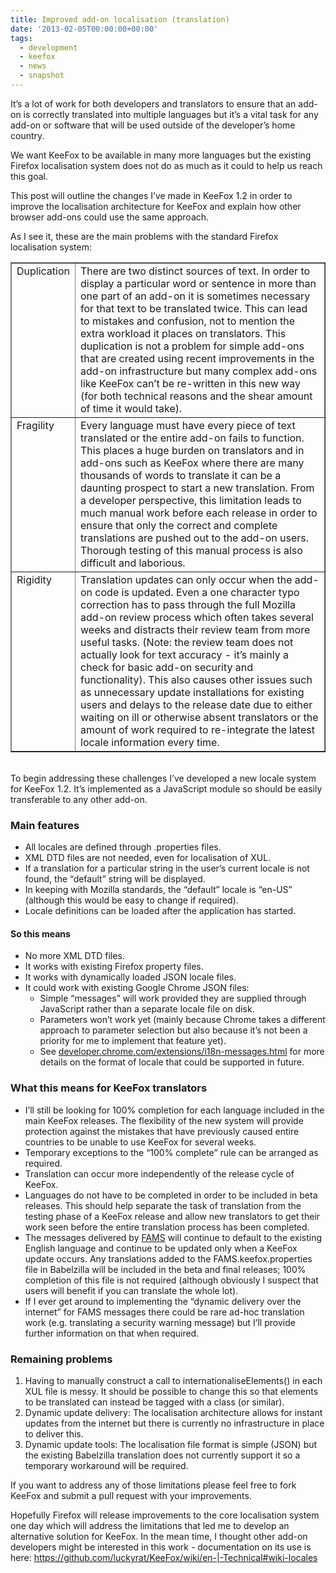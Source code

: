 ```yaml
---
title: Improved add-on localisation (translation)
date: '2013-02-05T00:00:00+00:00'
tags:
  - development
  - keefox
  - news
  - snapshot
---
```

<p>It’s a lot of work for both developers and translators to ensure that an add-on is correctly translated into multiple languages but it’s a vital task for any add-on or software that will be used outside of the developer’s home country.
</p>
<p>We want KeeFox to be available in many more languages but the existing Firefox localisation system does not do as much as it could to help us reach this goal.
</p>
<p>This post will outline the changes I’ve made in KeeFox 1.2 in order to improve the localisation architecture for KeeFox and explain how other browser add-ons could use the same approach.
</p>
<p>As I see it, these are the main problems with the standard Firefox localisation system:
</p>
<p><table border="1"><tbody><tr> <td style="vertical-align:top"> Duplication</td> <td>There are two distinct sources of text. In order to display a particular word or sentence in more than one part of an add-on it is sometimes necessary for that text to be translated twice. This can lead to mistakes and confusion, not to mention the extra workload it places on translators. This duplication is not a problem for simple add-ons that are created using recent improvements in the add-on infrastructure but many complex add-ons like KeeFox can’t be re-written in this new way (for both technical reasons and the shear amount of time it would take).</td> </tr> <tr> <td style="vertical-align:top">Fragility</td> <td>Every language must have every piece of text translated or the entire add-on fails to function. This places a huge burden on translators and in add-ons such as KeeFox where there are many thousands of words to translate it can be a daunting prospect to start a new translation. From a developer perspective, this limitation leads to much manual work before each release in order to ensure that only the correct and complete translations are pushed out to the add-on users. Thorough testing of this manual process is also difficult and laborious.</td> </tr> <tr> <td style="vertical-align:top">Rigidity</td> <td>Translation updates can only occur when the add-on code is updated. Even a one character typo correction has to pass through the full Mozilla add-on review process which often takes several weeks and distracts their review team from more useful tasks. (Note: the review team does not actually look for text accuracy - it’s mainly a check for basic add-on security and functionality). This also causes other issues such as unnecessary update installations for existing users and delays to the release date due to either waiting on ill or otherwise absent translators or the amount of work required to re-integrate the latest locale information every time. </td> </tr></tbody></table>
</p>
<p><br/>To begin addressing these challenges I’ve developed a new locale system for KeeFox 1.2. It’s implemented as a JavaScript module so should be easily transferable to any other add-on.
</p>
<h3>Main features</h3><ul><li>All locales are defined through .properties files.</li><li>XML DTD files are not needed, even for localisation of XUL.</li><li>If a translation for a particular string in the user’s current locale is not found, the “default” string will be displayed.</li><li>In keeping with Mozilla standards, the “default” locale is “en-US” (although this would be easy to change if required).</li><li>Locale definitions can be loaded after the application has started.</li></ul><h4>So this means</h4><ul><li>No more XML DTD files.</li><li>It works with existing Firefox property files.</li><li>It works with dynamically loaded JSON locale files.</li><li>It could work with existing Google Chrome JSON files: <ul><li>Simple “messages” will work provided they are supplied through JavaScript rather than a separate locale file on disk.</li><li>Parameters won’t work yet (mainly because Chrome takes a different approach to parameter selection but also because it’s not been a priority for me to implement that feature yet).</li><li>See <a href="http://developer.chrome.com/extensions/i18n-messages.html" target="_blank">developer.chrome.com/extensions/i18n-messages.html</a> for more details on the format of locale that could be supported in future.</li></ul> </li></ul><h3>What this means for KeeFox translators</h3><ul><li>I’ll still be looking for 100% completion for each language included in the main KeeFox releases. The flexibility of the new system will provide protection against the mistakes that have previously caused entire countries to be unable to use KeeFox for several weeks.</li><li>Temporary exceptions to the “100% complete” rule can be arranged as required.</li><li>Translation can occur more independently of the release cycle of KeeFox.</li><li>Languages do not have to be completed in order to be included in beta releases. This should help separate the task of translation from the testing phase of a KeeFox release and allow new translators to get their work seen before the entire translation process has been completed.</li><li>The messages delivered by <a href="https://github.com/luckyrat/KeeFox/wiki/en-%7C-Technical-%7C-FAMS" title="Go to https://github.com/luckyrat/KeeFox/wiki/en-|-Technical-|-FAMS" target="_blank" class="externlink">FAMS</a> will continue to default to the existing English language and continue to be updated only when a KeeFox update occurs. Any translations added to the FAMS.keefox.properties file in Babelzilla will be included in the beta and final releases; 100% completion of this file is not required (although obviously I suspect that users will benefit if you can translate the whole lot).</li><li>If I ever get around to implementing the “dynamic delivery over the internet” for FAMS messages there could be rare ad-hoc translation work (e.g. translating a security warning message) but I’ll provide further information on that when required.</li></ul><h3>Remaining problems</h3><ol><li>Having to manually construct a call to internationaliseElements() in each XUL file is messy. It should be possible to change this so that elements to be translated can instead be tagged with a class (or similar).</li><li>Dynamic update delivery: The localisation architecture allows for instant updates from the internet but there is currently no infrastructure in place to deliver this.</li><li>Dynamic update tools: The localisation file format is simple (JSON) but the existing Babelzilla translation does not currently support it so a temporary workaround will be required.</li></ol><p>If you want to address any of those limitations please feel free to fork KeeFox and submit a pull request with your improvements.
</p>
<p>Hopefully Firefox will release improvements to the core localisation system one day which will address the limitations that led me to develop an alternative solution for KeeFox. In the mean time, I thought other add-on developers might be interested in this work - documentation on its use is here: <a href="https://github.com/luckyrat/KeeFox/wiki/en-%7C-Technical#wiki-locales" title="Go to https://github.com/luckyrat/KeeFox/wiki/en-|-Technical#wiki-locales" target="_blank" class="externlink">https://github.com/luckyrat/KeeFox/wiki/en-|-Technical#wiki-locales</a></p>
